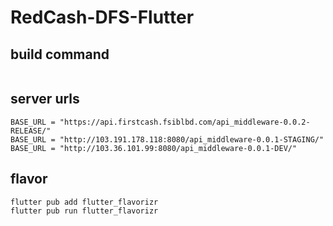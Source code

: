 # RedCash-DFS-Flutter

##  build command
```

```

##  server urls
```
BASE_URL = "https://api.firstcash.fsiblbd.com/api_middleware-0.0.2-RELEASE/"
BASE_URL = "http://103.191.178.118:8080/api_middleware-0.0.1-STAGING/"
BASE_URL = "http://103.36.101.99:8080/api_middleware-0.0.1-DEV/"
```

##  flavor
```
flutter pub add flutter_flavorizr
flutter pub run flutter_flavorizr
```